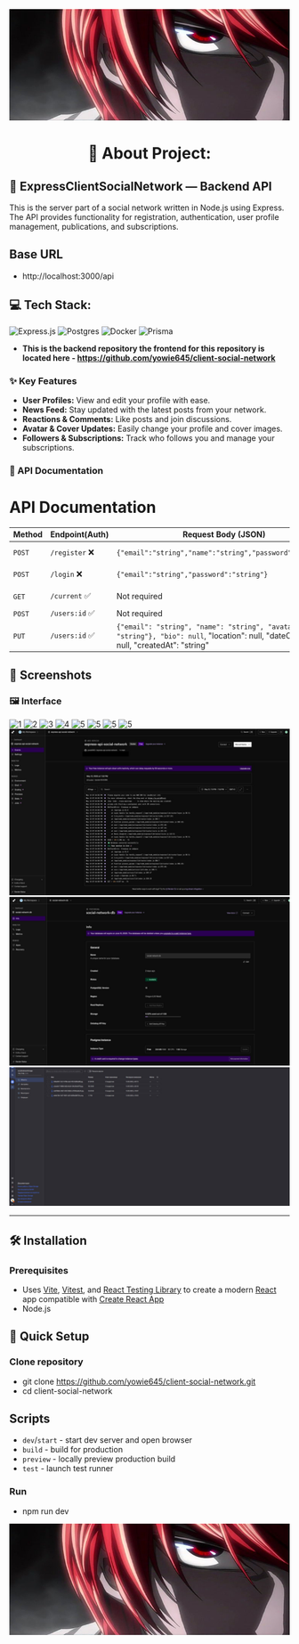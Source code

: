 <img src="screenshots/prev.jpg" width="100%" height="200px" alt="Preview">

<h1 align="center">💫 About Project:</h1>

## 🧸 ExpressClientSocialNetwork — Backend API

This is the server part of a social network written in Node.js using Express. The API provides functionality for registration, authentication, user profile management, publications, and subscriptions.

## Base URL

- http://localhost:3000/api

## 💻 Tech Stack:

![Express.js](https://img.shields.io/badge/express.js-%23404d59.svg?style=for-the-badge&logo=express&logoColor=%2361DAFB) ![Postgres](https://img.shields.io/badge/postgres-%23316192.svg?style=for-the-badge&logo=postgresql&logoColor=white) ![Docker](https://img.shields.io/badge/docker-%230db7ed.svg?style=for-the-badge&logo=docker&logoColor=white) ![Prisma](https://img.shields.io/badge/Prisma-3982CE?style=for-the-badge&logo=Prisma&logoColor=white)

- **This is the backend repository the frontend for this repository is located here - https://github.com/yowie645/client-social-network**

### ✨ Key Features

- **User Profiles:** View and edit your profile with ease.
- **News Feed:** Stay updated with the latest posts from your network.
- **Reactions & Comments:** Like posts and join discussions.
- **Avatar & Cover Updates:** Easily change your profile and cover images.
- **Followers & Subscriptions:** Track who follows you and manage your subscriptions.

### 📄 API Documentation

# API Documentation

| Method | Endpoint(Auth) | Request Body (JSON)                                                                                                                       | Description         |
| ------ | -------------- | ----------------------------------------------------------------------------------------------------------------------------------------- | ------------------- |
| `POST` | `/register` ❌ | `{"email":"string","name":"string","password":"string"}`                                                                                  | User registration   |
| `POST` | `/login` ❌    | `{"email":"string","password":"string"}`                                                                                                  | User authentication |
| `GET`  | `/current` ✅  | Not required                                                                                                                              | Data current user   |
| `POST` | `/users:id` ✅ | Not required                                                                                                                              | Data User           |
| `PUT`  | `/users:id` ✅ | `{"email": "string", "name": "string", "avatarUrl": "string"}, "bio": null`, "location": null, "dateOfBirth": null, "createdAt": "string" | Put data User       |

## 📸 Screenshots

### 🖼️ Interface

![1](screenshots/11.jpg)
![2](screenshots/10.jpg)
![3](screenshots/9.jpg)
![4](screenshots/8.jpg)
![5](screenshots/7.jpg)
![5](screenshots/6.jpg)
![5](screenshots/5.jpg)
![5](screenshots/4.jpg)
![5](screenshots/3.jpg)
![5](screenshots/2.jpg)
![5](screenshots/1.jpg)

---

## 🛠️ Installation

### Prerequisites

- Uses [Vite](https://vitejs.dev/), [Vitest](https://vitest.dev/), and [React Testing Library](https://github.com/testing-library/react-testing-library) to create a modern [React](https://react.dev/) app compatible with [Create React App](https://create-react-app.dev/)
- Node.js

## 🪭 Quick Setup

### Clone repository

- git clone https://github.com/yowie645/client-social-network.git
- cd client-social-network

## Scripts

- `dev`/`start` - start dev server and open browser
- `build` - build for production
- `preview` - locally preview production build
- `test` - launch test runner

### Run

- npm run dev

<img src="screenshots/prev.jpg" width="100%" height="200px" alt="Preview">
